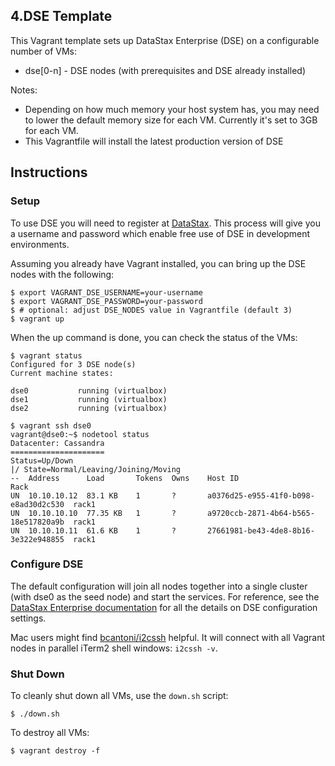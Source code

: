 ## 4.DSE Template

This Vagrant template sets up DataStax Enterprise (DSE) on a configurable number of VMs:

* dse[0-n] - DSE nodes (with prerequisites and DSE already installed)

Notes:

* Depending on how much memory your host system has, you may need to lower the default memory size for each VM. Currently it's set to 3GB for each VM.
* This Vagrantfile will install the latest production version of DSE

## Instructions

### Setup

To use DSE you will need to register at [DataStax](http://www.datastax.com/download). This process will give you a username and password which enable free use of DSE in development environments.

Assuming you already have Vagrant installed, you can bring up the DSE nodes with the following:

```
$ export VAGRANT_DSE_USERNAME=your-username
$ export VAGRANT_DSE_PASSWORD=your-password
$ # optional: adjust DSE_NODES value in Vagrantfile (default 3)
$ vagrant up
```

When the up command is done, you can check the status of the VMs:

```
$ vagrant status
Configured for 3 DSE node(s)
Current machine states:

dse0           running (virtualbox)
dse1           running (virtualbox)
dse2           running (virtualbox)
```

```
$ vagrant ssh dse0
vagrant@dse0:~$ nodetool status
Datacenter: Cassandra
=====================
Status=Up/Down
|/ State=Normal/Leaving/Joining/Moving
--  Address      Load       Tokens  Owns    Host ID                               Rack
UN  10.10.10.12  83.1 KB    1       ?       a0376d25-e955-41f0-b098-e8ad30d2c530  rack1
UN  10.10.10.10  77.35 KB   1       ?       a9720ccb-2871-4b64-b565-18e517820a9b  rack1
UN  10.10.10.11  61.6 KB    1       ?       27661981-be43-4de8-8b16-3e322e948855  rack1
```

### Configure DSE

The default configuration will join all nodes together into a single cluster (with dse0 as the seed node) and start the services. For reference, see the [DataStax Enterprise documentation](http://docs.datastax.com/en/datastax_enterprise/latest/datastax_enterprise/deploy/deploySingleDC.html) for all the details on DSE configuration settings.

Mac users might find [bcantoni/i2cssh](https://github.com/bcantoni/i2cssh) helpful. It will connect with all Vagrant nodes in parallel iTerm2 shell windows: `i2cssh -v`.

### Shut Down

To cleanly shut down all VMs, use the `down.sh` script:

```
$ ./down.sh
```

To destroy all VMs:

```
$ vagrant destroy -f
```
